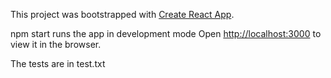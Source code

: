 This project was bootstrapped with [Create React App](https://github.com/facebook/create-react-app).

npm start runs the app in development mode
Open [http://localhost:3000](http://localhost:3000) to view it in the browser.

The tests are in test.txt
